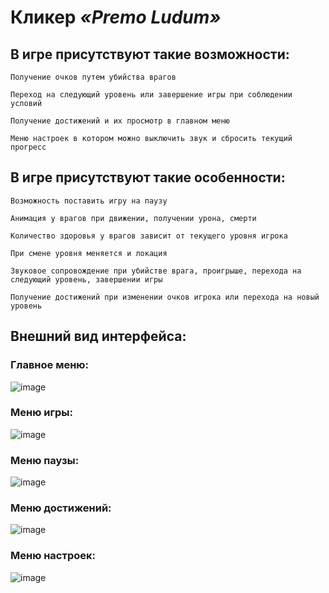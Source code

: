 # Кликер *«Premo Ludum»*
## В игре присутствуют такие возможности:
```
Получение очков путем убийства врагов

Переход на следующий уровень или завершение игры при соблюдении условий

Получение достижений и их просмотр в главном меню

Меню настроек в котором можно выключить звук и сбросить текущий прогресс
```
## В игре присутствуют такие особенности:
```
Возможность поставить игру на паузу

Анимация у врагов при движении, получении урона, смерти

Количество здоровья у врагов зависит от текущего уровня игрока

При смене уровня меняется и локация

Звуковое сопровождение при убийстве врага, проигрыше, перехода на следующий уровень, завершении игры

Получение достижений при изменении очков игрока или перехода на новый уровень
```

## Внешний вид интерфейса:

### Главное меню:
![image](https://github.com/DmitryZSer/Clicker-Unity/assets/128312523/fb3273d4-7cb5-4198-88cf-40fa06609e59)

### Меню игры:
![image](https://github.com/DmitryZSer/Clicker-Unity/assets/128312523/1f393f9f-8a2e-4d0b-abd9-93f0327b920e)

### Меню паузы:
![image](https://github.com/DmitryZSer/Clicker-Unity/assets/128312523/1ae4be4c-84b0-48c7-abe2-d2e9c9b5cb49)

### Меню достижений:
![image](https://github.com/DmitryZSer/Clicker-Unity/assets/128312523/369e4531-66fb-44b2-8908-a6e0e9185095)

### Меню настроек:
![image](https://github.com/DmitryZSer/Clicker-Unity/assets/128312523/14329356-4b2d-4408-ba97-97e86f20a7fb)



